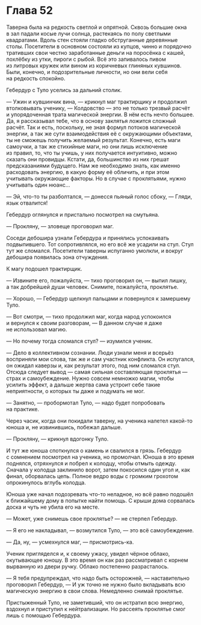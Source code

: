 # Глава 52

Таверна была на редкость светлой и опрятной. Сквозь большие окна в зал падали косые лучи солнца, растекаясь по полу светлыми квадратами. Вдоль стен стояли гладко обструганные деревянные столы. Посетители в основном состояли из купцов, чинно и порядочно тративших свои честно заработанные деньги на поросёнка с кашей, похлёбку из утки, пироги с рыбой. Всё это запивалось пивом из литровых кружек или вином из коричневых глиняных кувшинов. Были, конечно, и подозрительные личности, но они вели себя на редкость спокойно.

Гебердур с Туло уселись за дальний столик.

— Ужин и кувшинчик вина, — крикнул маг трактирщику и продолжил втолковывать ученику, — Колдовство — это не только трезвый расчёт и упорядоченная трата магической энергии. В нём есть нечто большее. Да, я рассказывал тебе, что в основу заклятья ложится сложный расчёт. Так и есть, поскольку, не зная формул потоков магической энергии, а так же сути взаимодействия её с окружающими объектами, ты не сможешь получить желаемый результат. Конечно, есть маги самоучки, а так же стихийные маги, но они лишь исключение из правил, то, что ты учишь, у них получается интуитивно, можно сказать они провидцы. Кстати, да, большинство из них грешат предсказаниями будущего. Нам же необходимо знать, как именно расходовать энергию, в какую форму её обличить, и при этом учитывать окружающие факторы. Но в случае с проклятьями, нужно учитывать один нюанс...

— Эй, что-то ты разболтался, — донесся пьяный голос сбоку, — Гляди, язык отвалится!

Гебердур оглянулся и пристально посмотрел на смутьяна. 

— Прокляну, — зловеще проговорил маг.

Соседи дебошира узнали Гебердура и принялись успокаивать подвыпившего. Тот сопротивлялся, но его всё же усадили на стул. Стул тут же сломался. Посетители таверны испуганно умолкли, и вокруг дебошира появилась зона отчуждения.

К магу подошел трактирщик.

— Извините его, пожалуйста, — тихо проговорил он, — выпил лишку, а так добрейшей души человек. Снимите, пожалуйста, проклятье.

— Хорошо, — Гебердур щелкнул пальцами и повернулся к замершему Туло.

— Вот смотри, — тихо продолжил маг, когда народ успокоился и вернулся к своим разговорам, — В данном случае я даже не использовал магию.

— Но почему тогда сломался стул? — изумился ученик.

— Дело в коллективном сознании. Люди узнали меня и всерьёз восприняли мои слова, так же и сам участник конфликта. Он испугался, он ожидал каверзы и, как результат этого, под ним сломался стул. Отсюда следует вывод — самая сильная составляющая проклятья — страх и самоубеждение. Нужно совсем немножко магии, чтобы усилить эффект, а дальше жертва сама устроит себе такие неприятности, о которых ты даже и подумать не мог.

— Занятно, — пробормотал Туло, — надо будет попробовать на практике.

Через часик, когда они покидали таверну, на ученика налетел какой-то юноша и, не извинившись, побежал дальше.

— Прокляну, — крикнул вдогонку Туло.

И тут же юноша споткнулся о камень и свалился в грязь. Гебердур с сомнением посмотрел на ученика, но промолчал. Юноша в это время поднялся, отряхнулся и побрел к колодцу, чтобы отмыть одежду. Сначала у колодца заклинило ворот, затем покосился один угол и, как финал, оборвалась цепь. Полное ведро воды с громким грохотом опрокинулось вглубь колодца.

Юноша уже начал подозревать что-то неладное, но всё равно подошёл к ближайшему дому в попытке найти помощь. С крыши дома сорвалась доска и чуть не убила его на месте.

— Может, уже снимешь свое проклятье? — не стерпел Гебердур.

— Я его не накладывал, — возмутился Туло, — это всё самоубеждение.

— Да, ну, — усмехнулся маг, — присмотрись-ка.

Ученик пригляделся и, к своему ужасу, увидел чёрное облако, окутывающее юношу. В это время он как раз рассматривал с корнем вырванную из двери ручку. Облако постепенно разрасталось.

— Я тебя предупреждал, что надо быть осторожней, — наставительно проговорил Гебердур, — И уж точно не нужно было вкладывать всю магическую энергию в свои слова. Немедленно снимай проклятье.

Пристыженный Туло, не заметивший, что он истратил всю энергию, вздохнул и приступил к нейтрализации. Но рассеять проклятье смог лишь с помощью Гебердура.
